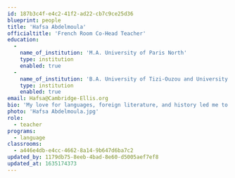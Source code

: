 ```yaml
---
id: 187b3c4f-e4c2-41f2-ad22-cb7c9ce25d36
blueprint: people
title: 'Hafsa Abdelmoula'
officialtitle: 'French Room Co-Head Teacher'
education:
  -
    name_of_institution: 'M.A. University of Paris North'
    type: institution
    enabled: true
  -
    name_of_institution: 'B.A. University of Tizi-Ouzou and University of Paris North'
    type: institution
    enabled: true
email: Hafsa@Cambridge-Ellis.org
bio: 'My love for languages, foreign literature, and history led me to study English and French linguistics, and focus on learning about different learning/teaching methods and theories. I lived, worked, and studied in both Algeria and France, and my career in education has consisted of teaching both English and French at various levels. My dream and goal is to continue to share my knowledge and experience by teaching French in the United States, and I am very proud of being a member of the Cambridge-Ellis family. In my spare time, I love to read various types of literature and books regarding American history, and French and English Literature.'
photo: 'Hafsa Abdelmoula.jpg'
role:
  - teacher
programs:
  - language
classrooms:
  - a446e4db-e4cc-4662-8a14-9b647d6ba7c2
updated_by: 1179db75-8eeb-4bad-8e60-d5005aef7ef8
updated_at: 1635174373
---
```

